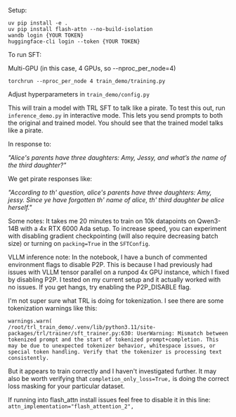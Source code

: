 Setup:

```
uv pip install -e .
uv pip install flash-attn --no-build-isolation
wandb login {YOUR TOKEN}
huggingface-cli login --token {YOUR TOKEN}
```

To run SFT:

Multi-GPU (in this case, 4 GPUs, so --nproc_per_node=4)

`torchrun --nproc_per_node 4 train_demo/training.py`

Adjust hyperparameters in `train_demo/config.py`

This will train a model with TRL SFT to talk like a pirate. To test this out, run `inference_demo.py` in interactive mode. This lets you send prompts to both the original and trained model. You should see that the trained model talks like a pirate.

In response to: 

*"Alice's parents have three daughters: Amy, Jessy, and what’s the name of the third daughter?"*

We  get pirate responses like:

*"According to th' question, alice's parents have three daughters: Amy, jessy. Since ye have forgotten th' name of alice, th' third daughter be alice herself."*

Some notes: It takes me 20 minutes to train on 10k datapoints on Qwen3-14B with a 4x RTX 6000 Ada setup. To increase speed, you can experiment with disabling gradient checkpointing (will also require decreasing batch size) or turning on `packing=True` in the `SFTConfig`.

VLLM inference note: In the notebook, I have a bunch of commented environment flags to disable P2P. This is because I had previously had issues with VLLM tensor parallel on a runpod 4x GPU instance, which I fixed by disabling P2P. I tested on my current setup and it actually worked with no issues. If you get hangs, try enabling the P2P_DISABLE flag.

I'm not super sure what TRL is doing for tokenization. I see there are some tokenization warnings like this:

```
warnings.warn(
/root/trl_train_demo/.venv/lib/python3.11/site-packages/trl/trainer/sft_trainer.py:630: UserWarning: Mismatch between tokenized prompt and the start of tokenized prompt+completion. This may be due to unexpected tokenizer behavior, whitespace issues, or special token handling. Verify that the tokenizer is processing text consistently.
```

But it appears to train correctly and I haven't investigated further. It may also be worth verifying that `completion_only_loss=True,` is doing the correct loss masking for your particular dataset.

If running into flash_attn install issues feel free to disable it in this line: `attn_implementation="flash_attention_2",`
